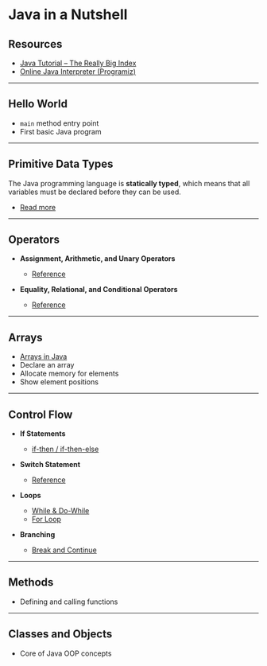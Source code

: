 # Java in a Nutshell

## Resources
- [Java Tutorial – The Really Big Index](https://docs.oracle.com/javase/tutorial/reallybigindex.html)  
- [Online Java Interpreter (Programiz)](https://www.programiz.com/java-programming/online-compiler)  

---

## Hello World
- `main` method entry point  
- First basic Java program  

---

## Primitive Data Types
The Java programming language is **statically typed**, which means that all variables must be declared before they can be used.  
- [Read more](https://docs.oracle.com/javase/tutorial/java/nutsandbolts/datatypes.html)

---

## Operators
- **Assignment, Arithmetic, and Unary Operators**  
  - [Reference](https://docs.oracle.com/javase/tutorial/java/nutsandbolts/op1.html)  

- **Equality, Relational, and Conditional Operators**  
  - [Reference](https://docs.oracle.com/javase/tutorial/java/nutsandbolts/op2.html)  

---

## Arrays
- [Arrays in Java](https://docs.oracle.com/javase/tutorial/java/nutsandbolts/arrays.html)  
- Declare an array  
- Allocate memory for elements  
- Show element positions  

---

## Control Flow

- **If Statements**  
  - [if-then / if-then-else](https://docs.oracle.com/javase/tutorial/java/nutsandbolts/if.html)  

- **Switch Statement**  
  - [Reference](https://docs.oracle.com/javase/tutorial/java/nutsandbolts/switch.html)  

- **Loops**  
  - [While & Do-While](https://docs.oracle.com/javase/tutorial/java/nutsandbolts/while.html)  
  - [For Loop](https://docs.oracle.com/javase/tutorial/java/nutsandbolts/for.html)  

- **Branching**  
  - [Break and Continue](https://docs.oracle.com/javase/tutorial/java/nutsandbolts/branch.html)  

---

## Methods
- Defining and calling functions  

---

## Classes and Objects
- Core of Java OOP concepts  

